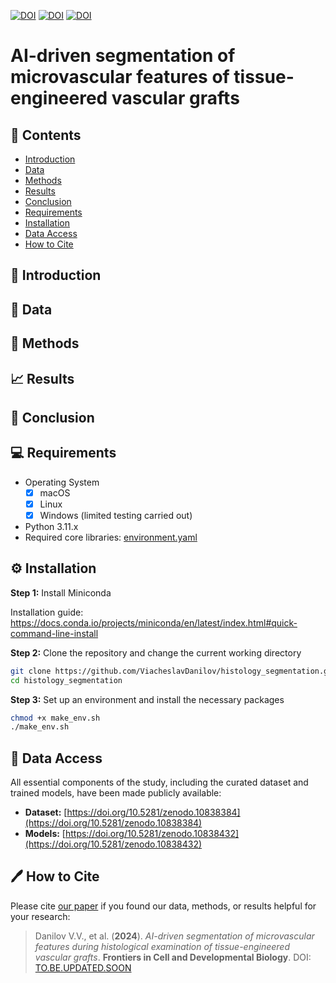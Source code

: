 [![DOI](https://zenodo.org/badge/DOI/10.5281/zenodo.10838384.svg)](https://doi.org/10.5281/zenodo.10838384)
[![DOI](https://zenodo.org/badge/DOI/10.5281/zenodo.10838432.svg)](https://doi.org/10.5281/zenodo.10838432)
[![DOI](http://img.shields.io/badge/DOI-TO.BE.UPDATED.SOON-B31B1B)](https://TO.BE.UPDATED.SOON)

# AI-driven segmentation of microvascular features  of tissue-engineered vascular grafts

<a name="contents"></a>
## 📖 Contents
- [Introduction](#introduction)
- [Data](#data)
- [Methods](#methods)
- [Results](#results)
- [Conclusion](#conclusion)
- [Requirements](#requirements)
- [Installation](#installation)
- [Data Access](#data-access)
- [How to Cite](#how-to-cite)


<a name="introduction"></a>
## 🎯 Introduction


<a name="data"></a>
## 📁 Data


<a name="methods"></a>
## 🔬 Methods


<a name="results"></a>
## 📈 Results


<a name="conclusion"></a>
## 🏁 Conclusion


<a name="requirements"></a>
## 💻 Requirements
- Operating System
  - [x] macOS
  - [x] Linux
  - [x] Windows (limited testing carried out)
- Python 3.11.x
- Required core libraries: [environment.yaml](https://github.com/ViacheslavDanilov/histology_segmentation/blob/main/environment.yaml)

<a name="installation"></a>
## ⚙ Installation
**Step 1:** Install Miniconda

Installation guide: https://docs.conda.io/projects/miniconda/en/latest/index.html#quick-command-line-install

**Step 2:** Clone the repository and change the current working directory
``` bash
git clone https://github.com/ViacheslavDanilov/histology_segmentation.git
cd histology_segmentation
```

**Step 3:** Set up an environment and install the necessary packages
``` bash
chmod +x make_env.sh
./make_env.sh
```

<a name="data-access"></a>
## 🔐 Data Access
All essential components of the study, including the curated dataset and trained models, have been made publicly available:
- **Dataset:** [https://doi.org/10.5281/zenodo.10838384](https://doi.org/10.5281/zenodo.10838384)
- **Models:** [https://doi.org/10.5281/zenodo.10838432](https://doi.org/10.5281/zenodo.10838432)

<a name="how-to-cite"></a>
## 🖊️ How to Cite
Please cite [our paper](https://TO.BE.UPDATED.SOON) if you found our data, methods, or results helpful for your research:

> Danilov V.V., et al. (**2024**). _AI-driven segmentation of microvascular features during histological examination of tissue-engineered vascular grafts_. **Frontiers in Cell and Developmental Biology**. DOI: [TO.BE.UPDATED.SOON](TO.BE.UPDATED.SOON)
